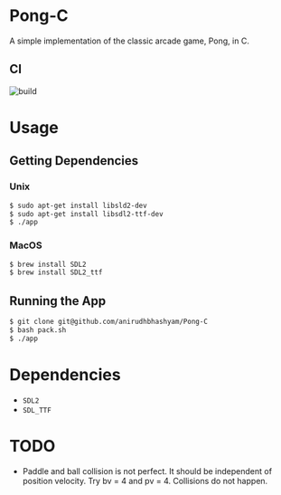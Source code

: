 # Pong-C
A simple implementation of the classic arcade game, Pong, in C.

## CI
![build](https://www.github.com/anirudhbhashyam/Pong-C/actions/workflows/build.yml/badge.svg)

# Usage

## Getting Dependencies

### Unix
```bash
$ sudo apt-get install libsld2-dev
$ sudo apt-get install libsdl2-ttf-dev 
$ ./app
```

### MacOS
```bash
$ brew install SDL2
$ brew install SDL2_ttf
```

## Running the App

```bash
$ git clone git@github.com/anirudhbhashyam/Pong-C
$ bash pack.sh 
$ ./app
```

# Dependencies
- `SDL2`
- `SDL_TTF`

# TODO
- Paddle and ball collision is not perfect. It should be independent of position velocity.
  Try bv = 4 and pv = 4. Collisions do not happen.

